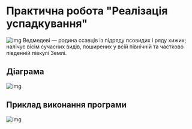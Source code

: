 # Практична робота "Реалізація успадкування"

![img](https://repl.it/@Loodowski/34-inheritance-Loodowski#images/Bear.jpg)
Ведмедеві — родина ссавців із підряду псовидих і ряду хижих; налічує вісім сучасних видів, поширених у всій північній та частково південній півкулі Землі.

## Діаграма
![img](https://repl.it/@Loodowski/34-inheritance-Loodowski#images/BearDiagram.png)

## Приклад виконання програми
![img](https://repl.it/@Loodowski/34-inheritance-Loodowski#images/Example.png)

